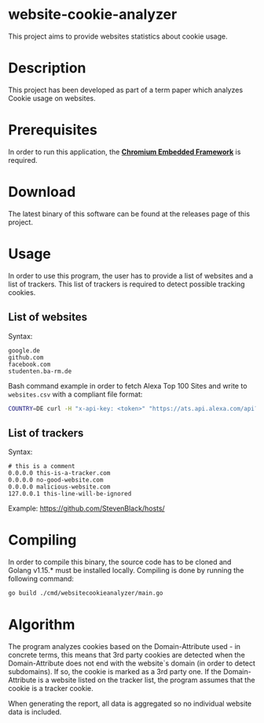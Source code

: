# website-cookie-analyzer
This project aims to provide websites statistics about cookie usage.

# Description

This project has been developed as part of a term paper which analyzes Cookie usage on websites.

# Prerequisites

In order to run this application, the **[Chromium Embedded Framework](https://bitbucket.org/chromiumembedded/cef/)** is 
required.

# Download

The latest binary of this software can be found at the releases page of this project.

# Usage

In order to use this program, the user has to provide a list of websites and a list of trackers. This list of trackers
is required to detect possible tracking cookies.

## List of websites

Syntax:
```csv
google.de
github.com
facebook.com
studenten.ba-rm.de
```

Bash command example in order to fetch Alexa Top 100 Sites and write to `websites.csv` with a compliant file format:

```bash
COUNTRY=DE curl -H "x-api-key: <token>" "https://ats.api.alexa.com/api?Action=Topsites&Count=100&CountryCode=${COUNTRY}&ResponseGroup=Country&Start=1&Output=json" | jq -r '.Ats.Results.Result.Alexa.TopSites.Country.Sites.Site[].DataUrl' > websites.csv
```

## List of trackers

Syntax:

```
# this is a comment
0.0.0.0 this-is-a-tracker.com
0.0.0.0 no-good-website.com
0.0.0.0 malicious-website.com
127.0.0.1 this-line-will-be-ignored
```

Example: https://github.com/StevenBlack/hosts/

# Compiling

In order to compile this binary, the source code has to be cloned and Golang v1.15.* must be installed locally. 
Compiling is done by running the following command:

```bash
go build ./cmd/websitecookieanalyzer/main.go
```

# Algorithm

The program analyzes cookies based on the Domain-Attribute used - in concrete terms, this means that 3rd party cookies 
are detected when the Domain-Attribute does not end with the website`s domain (in order to detect subdomains). If so,
the cookie is marked as a 3rd party one. If the Domain-Attribute is a website listed on the tracker list, the program 
assumes that the cookie is a tracker cookie.

When generating the report, all data is aggregated so no individual website data is included. 
